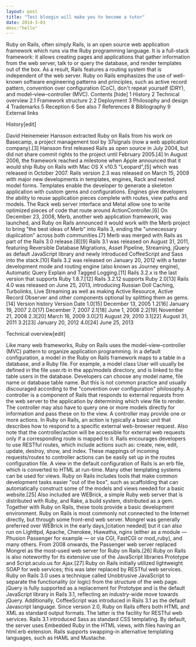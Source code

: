```yaml
---
layout: post
title: "Test bloogin will make you to become a tutor"
date: 2014-3-01
desc:"hello"
---
```


Ruby on Rails, often simply Rails, is an open source web application framework which runs via the Ruby programming language. It is a full-stack framework: it allows creating pages and applications that gather information from the web server, talk to or query the database, and render templates out of the box. As a result, Rails features a routing system that is independent of the web server.
Ruby on Rails emphasizes the use of well-known software engineering patterns and principles, such as active record pattern, convention over configuration (CoC), don't repeat yourself (DRY), and model–view–controller (MVC).
Contents  [hide] 
1 History
2 Technical overview
2.1 Framework structure
2.2 Deployment
3 Philosophy and design
4 Trademarks
5 Reception
6 See also
7 References
8 Bibliography
9 External links

History[edit]

David Heinemeier Hansson extracted Ruby on Rails from his work on Basecamp, a project management tool by 37signals (now a web application company).[3] Hansson first released Rails as open source in July 2004, but did not share commit rights to the project until February 2005.[4] In August 2006, the framework reached a milestone when Apple announced that it would ship Ruby on Rails with Mac OS X v10.5 "Leopard",[5] which was released in October 2007.
Rails version 2.3 was released on March 15, 2009 with major new developments in templates, engines, Rack and nested model forms. Templates enable the developer to generate a skeleton application with custom gems and configurations. Engines give developers the ability to reuse application pieces complete with routes, view paths and models. The Rack web server interface and Metal allow one to write optimized pieces of code that route around ActionController.[6]
On December 23, 2008, Merb, another web application framework, was launched, and Ruby on Rails announced it would work with the Merb project to bring "the best ideas of Merb" into Rails 3, ending the "unnecessary duplication" across both communities.[7] Merb was merged with Rails as part of the Rails 3.0 release.[8][9]
Rails 3.1 was released on August 31, 2011, featuring Reversible Database Migrations, Asset Pipeline, Streaming, jQuery as default JavaScript library and newly introduced CoffeeScript and Sass into the stack.[10]
Rails 3.2 was released on January 20, 2012 with a faster development mode and routing engine (also known as Journey engine), Automatic Query Explain and Tagged Logging.[11] Rails 3.2.x is the last version that supports Ruby 1.8.7.[12] Rails 3.2.12 supports Ruby 2.0[13]
Rails 4.0 was released on June 25, 2013, introducing Russian Doll Caching, Turbolinks, Live Streaming as well as making Active Resource, Active Record Observer and other components optional by splitting them as gems.[14]
Version history
Version	Date
1.0[15]	December 13, 2005
1.2[16]	January 19, 2007
2.0[17]	December 7, 2007
2.1[18]	June 1, 2008
2.2[19]	November 21, 2008
2.3[20]	March 16, 2009
3.0[21]	August 29, 2010
3.1[22]	August 31, 2011
3.2[23]	January 20, 2012
4.0[24]	June 25, 2013

Technical overview[edit]

Like many web frameworks, Ruby on Rails uses the model–view–controller (MVC) pattern to organize application programming.
In a default configuration, a model in the Ruby on Rails framework maps to a table in a database, and a Ruby file. For example, a model class User will usually be defined in the file user.rb in the app/models directory, and is linked to the table users in the database. Developers can choose any model name, file name or database table name. But this is not common practice and usually discouraged according to the "convention over configuration" philosophy.
A controller is a component of Rails that responds to external requests from the web server to the application by determining which view file to render. The controller may also have to query one or more models directly for information and pass these on to the view. A controller may provide one or more actions. In Ruby on Rails, an action is typically a basic unit that describes how to respond to a specific external web-browser request. Also note that the controller/action will be accessible for external web requests only if a corresponding route is mapped to it. Rails encourages developers to use RESTful routes, which include actions such as: create, new, edit, update, destroy, show, and index. These mappings of incoming requests/routes to controller actions can be easily set up in the routes configuration file.
A view in the default configuration of Rails is an erb file, which is converted to HTML at run-time. Many other templating systems can be used for views.
Ruby on Rails includes tools that make common development tasks easier "out of the box", such as scaffolding that can automatically construct some of the models and views needed for a basic website.[25] Also included are WEBrick, a simple Ruby web server that is distributed with Ruby, and Rake, a build system, distributed as a gem. Together with Ruby on Rails, these tools provide a basic development environment.
Ruby on Rails is most commonly not connected to the Internet directly, but through some front-end web server. Mongrel was generally preferred over WEBrick in the early days,[citation needed] but it can also run on Lighttpd, Apache, Cherokee, Hiawatha, nginx (either as a module — Phusion Passenger for example — or via CGI, FastCGI or mod_ruby), and many others. From 2008 onwards, the Passenger web server replaced Mongrel as the most-used web server for Ruby on Rails.[26]
Ruby on Rails is also noteworthy for its extensive use of the JavaScript libraries Prototype and Script.aculo.us for Ajax.[27] Ruby on Rails initially utilized lightweight SOAP for web services; this was later replaced by RESTful web services. Ruby on Rails 3.0 uses a technique called Unobtrusive JavaScript to separate the functionality (or logic) from the structure of the web page. jQuery is fully supported as a replacement for Prototype and is the default JavaScript library in Rails 3.1, reflecting an industry-wide move towards jQuery. Additionally, CoffeeScript was introduced in Rails 3.1 as the default Javascript language.
Since version 2.0, Ruby on Rails offers both HTML and XML as standard output formats. The latter is the facility for RESTful web services.
Rails 3.1 introduced Sass as standard CSS templating.
By default, the server uses Embedded Ruby in the HTML views, with files having an html.erb extension. Rails supports swapping-in alternative templating languages, such as HAML and Mustache.

